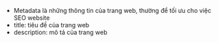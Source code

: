 - Metadata là những thông tin của trang web, thường để tối ưu cho việc SEO website
- title: tiêu đề của trang web
- description: mô tả của trang web
